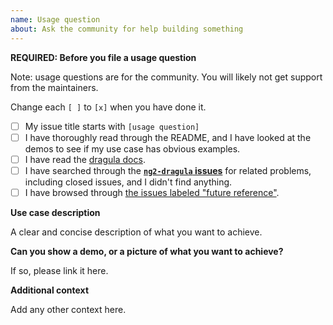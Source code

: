 ```yaml
---
name: Usage question
about: Ask the community for help building something
---
```


<!-- Note: Please fill out the below. If you do not, your issue may be closed without consideration. -->

**REQUIRED: Before you file a usage question**

Note: usage questions are for the community. You will likely not get support from the maintainers.

Change each `[ ]` to `[x]`  when you have done it.

- [ ] My issue title starts with `[usage question]`
- [ ] I have thoroughly read through the README, and I have looked at the demos to see if my use case has obvious examples.
- [ ] I have read the [dragula docs](https://github.com/bevacqua/dragula).
- [ ] I have searched through the **[`ng2-dragula` issues](https://github.com/valor-software/ng2-dragula)** for related problems, including closed issues, and I didn't find anything.
- [ ] I have browsed through [the issues labeled "future reference"](https://github.com/valor-software/ng2-dragula/issues?utf8=%E2%9C%93&q=is%3Aissue+label%3A%22future+reference%22).

**Use case description**

A clear and concise description of what you want to achieve.

**Can you show a demo, or a picture of what you want to achieve?**

If so, please link it here.

**Additional context**

Add any other context here.
